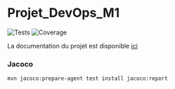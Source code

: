 # Projet_DevOps_M1

![Tests](https://github.com/TrRollet/Projet_DevOps_M1/actions/workflows/test-coverage.yml/badge.svg)
![Coverage](https://img.shields.io/endpoint?url=https://gist.githubusercontent.com/TrRollet/ac9b3459fd4861224847a25640876620/raw/coverage.json)

La documentation du projet est disponible [ici](https://TrRollet.github.io/Projet_DevOps_M1/)

### Jacoco
```bash
mvn jacoco:prepare-agent test install jacoco:report
```
